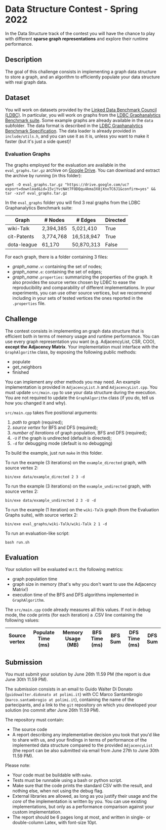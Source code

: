 # Data Structure Contest - Spring 2022
In the Data Structure track of the contest you will have the chance to play with different **sparse graph representations** and explore their runtime performance. 

## Description
The goal of this challenge consists in implementing a graph data structure to store a graph, 
and an algorithm to efficiently populate your data structure with real graph data.

## Dataset
You will work on datasets provided by the [Linked Data Benchmark Council (LDBC)](https://ldbcouncil.org/).
In particular, you will work on graphs from the [LDBC Graphanalytics Benchmark suite](https://ldbcouncil.org/benchmarks/graphalytics/).
Some example graphs are already available in the ```data``` subfolder.
The data format is described in the [LDBC Graphanalytics Benchmark Specification](https://arxiv.org/pdf/2011.15028.pdf).
The data loader is already provided in  ```include/utils.h```, and you can use it as it is, unless you want to make it faster (but it's just a side quest)!

### Evaluation Graphs
The graphs employed for the evaluation are available in the ``` eval_graphs.tar.gz``` archive on [Google Drive](https://drive.google.com/file/d/15vjYvcNAt7FODQqu4kma3X8jXnxTC6J1/view?usp=sharing).
You can download and extract the archive by running (in this folder):
```
wget -O eval_graphs.tar.gz "https://drive.google.com/uc?export=download&id=15vjYvcNAt7FODQqu4kma3X8jXnxTC6J1&confirm=yes" && tar -xzvf eval_graphs.tar.gz
```

In the ```eval_graphs``` folder you will find 3 real graphs from the LDBC Graphanalytics Benchmark suite:

| Graph | # Nodes | # Edges | Directed |
|---|---|---|---|
| wiki-Talk | 2,394,385 | 5,021,410 | True |
| cit-Patents | 3,774,768 | 16,518,947 | True |
| dota-league | 61,170 | 50,870,313 | False |

For each graph, there is a folder containing 3 files:
- *graph_name*`.v`: containing the set of nodes;
- *graph_name*`.e`: containing the set of edges;
- *graph_name*`.properties`: summarizing the properties of the graph. It also provides the source vertex chosen by LDBC to ease the reproducibility and comparability of different implementations. In your experiments, you can use other source vertices, but we recommend including in your sets of tested vertices the ones reported in the `.properties` file.   

## Challenge
The contest consists in implementing an graph data structure that is efficient both in terms of memory usage and runtime performance.
You can use every graph representation you want (e.g. AdjacencyList, CSR, COO), **except the Adjacency Matrix**.
Your implementation must interface with the ```GraphAlgorithm``` class, by exposing the following public methods:
* populate 
* get_neighbors
* finished

You can implement any other methods you may need.
An example implementation is provided in ```AdjacencyList.h```  and ```AdjacencyList.cpp```. 
You must update ```src/main.cpp``` to use your data structure during the execution.
You are not required to update the ```GraphAlgorithm``` class (if you do, tell us how you changed it and why).

```src/main.cpp``` takes five positional arguments:
1. *path to graph* (required);
1. *source vertex* for BFS and DFS (required);
1. *number of iterations* of graph population, BFS and DFS (required);
1. `-U` if the graph is undirected (default is directed);
1. `-d` for debugging mode (default is no debugging)

To build the example, just run ```make``` in this folder.

To run the example (3 iterations) on the ```example_directed``` graph, with source vertex 2:
``` 
bin/exe data/example_directed 2 3 -d
```
To run the example (3 iterations) on the ```example_undirected``` graph, with source vertex 2:
``` 
bin/exe data/example_undirected 2 3 -U -d
```
To run the example (1 iteration) on the ```wiki-Talk``` graph (from the Evaluation Graphs suite), with source vertex 2:
``` 
bin/exe eval_graphs/wiki-Talk/wiki-Talk 2 1 -d
```

To run an evaluation-like script:
``` 
bash run.sh
```

## Evaluation
Your solution will be evaluated w.r.t. the following metrics:
* graph population time
* graph size in memory (that's why you don't want to use the Adjacency Matrix!)
* execution time of the BFS and DFS algorithms implemented in ```GraphAlgorithm```.

The ```src/main.cpp``` code already measures all this values. 
If not in debug mode, the code prints (for each iteration) a .CSV line containing the following values:

| Source vertex | Populate Time (ms) | Memory Usage (MB) | BFS Time (ms) | BFS Sum | DFS Time (ms) | DFS Sum |
|---|---|---|---|---|---|---|


## Submission
You must submit your solution by June 26th 11.59 PM (the report is due June 30th 11.59 PM). 

The submission consists in an email to Guido Walter Di Donato (`guidowalter.didonato at polimi.it`) with CC Marco Santambrogio (`marco.santambrogio at polimi.it`),
containing the name of the partecipants, and a link to the `git` repository on which you developed your solution (no commit after June 26th 11.59 PM).

The repository must contain:
* The source code
* A report describing any implementative decision you took that you'd like to share with us, and your findings in terms of performance of the implemented data structure compared to the provided `AdjacencyList` (the report can be also submitted via email from June 27th to June 30th 11.59 PM).

Please note:

* Your code must be buildable with `make`.
* Tests must be runnable using a bash or python script.
* Make sure that the code prints the standard CSV with the result, and nothing else, when not using the debug flag.
* External libraries are allowed, as long as you justify their usage and the *core* of the implementation is written by you. You can use existing implementations, but only as a performance comparison against your custom implementation.
* The report should be 6 pages long at most, and written in single- or double-column Latex, with font-size 10pt.

